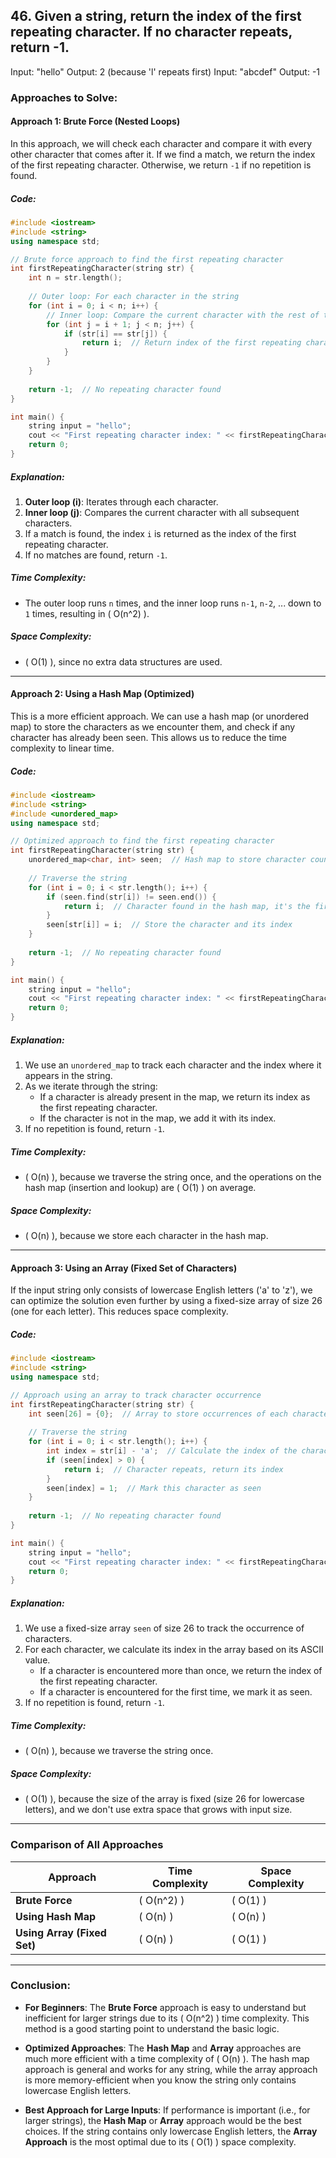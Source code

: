 ## 46. Given a string, return the index of the first repeating character. If no character repeats, return -1.
 Input: "hello"
Output: 2 (because 'l' repeats first)
Input: "abcdef"
Output: -1


### Approaches to Solve:

#### **Approach 1: Brute Force (Nested Loops)**
In this approach, we will check each character and compare it with every other character that comes after it. If we find a match, we return the index of the first repeating character. Otherwise, we return `-1` if no repetition is found.

##### **Code**:
```cpp
#include <iostream>
#include <string>
using namespace std;

// Brute force approach to find the first repeating character
int firstRepeatingCharacter(string str) {
    int n = str.length();
    
    // Outer loop: For each character in the string
    for (int i = 0; i < n; i++) {
        // Inner loop: Compare the current character with the rest of the characters
        for (int j = i + 1; j < n; j++) {
            if (str[i] == str[j]) {
                return i;  // Return index of the first repeating character
            }
        }
    }
    
    return -1;  // No repeating character found
}

int main() {
    string input = "hello";
    cout << "First repeating character index: " << firstRepeatingCharacter(input) << endl;
    return 0;
}
```

##### **Explanation**:
1. **Outer loop (i)**: Iterates through each character.
2. **Inner loop (j)**: Compares the current character with all subsequent characters.
3. If a match is found, the index `i` is returned as the index of the first repeating character.
4. If no matches are found, return `-1`.

##### **Time Complexity**:  
- The outer loop runs `n` times, and the inner loop runs `n-1`, `n-2`, ... down to `1` times, resulting in \( O(n^2) \).

##### **Space Complexity**:  
- \( O(1) \), since no extra data structures are used.

---

#### **Approach 2: Using a Hash Map (Optimized)**  
This is a more efficient approach. We can use a hash map (or unordered map) to store the characters as we encounter them, and check if any character has already been seen. This allows us to reduce the time complexity to linear time.

##### **Code**:
```cpp
#include <iostream>
#include <string>
#include <unordered_map>
using namespace std;

// Optimized approach to find the first repeating character
int firstRepeatingCharacter(string str) {
    unordered_map<char, int> seen;  // Hash map to store character count
    
    // Traverse the string
    for (int i = 0; i < str.length(); i++) {
        if (seen.find(str[i]) != seen.end()) {
            return i;  // Character found in the hash map, it's the first repeating one
        }
        seen[str[i]] = i;  // Store the character and its index
    }
    
    return -1;  // No repeating character found
}

int main() {
    string input = "hello";
    cout << "First repeating character index: " << firstRepeatingCharacter(input) << endl;
    return 0;
}
```

##### **Explanation**:
1. We use an `unordered_map` to track each character and the index where it appears in the string.
2. As we iterate through the string:
   - If a character is already present in the map, we return its index as the first repeating character.
   - If the character is not in the map, we add it with its index.
3. If no repetition is found, return `-1`.

##### **Time Complexity**:  
- \( O(n) \), because we traverse the string once, and the operations on the hash map (insertion and lookup) are \( O(1) \) on average.

##### **Space Complexity**:  
- \( O(n) \), because we store each character in the hash map.

---

#### **Approach 3: Using an Array (Fixed Set of Characters)**  
If the input string only consists of lowercase English letters ('a' to 'z'), we can optimize the solution even further by using a fixed-size array of size 26 (one for each letter). This reduces space complexity.

##### **Code**:
```cpp
#include <iostream>
#include <string>
using namespace std;

// Approach using an array to track character occurrence
int firstRepeatingCharacter(string str) {
    int seen[26] = {0};  // Array to store occurrences of each character (assuming lowercase letters only)
    
    // Traverse the string
    for (int i = 0; i < str.length(); i++) {
        int index = str[i] - 'a';  // Calculate the index of the character (0 for 'a', 1 for 'b', etc.)
        if (seen[index] > 0) {
            return i;  // Character repeats, return its index
        }
        seen[index] = 1;  // Mark this character as seen
    }
    
    return -1;  // No repeating character found
}

int main() {
    string input = "hello";
    cout << "First repeating character index: " << firstRepeatingCharacter(input) << endl;
    return 0;
}
```

##### **Explanation**:
1. We use a fixed-size array `seen` of size 26 to track the occurrence of characters.
2. For each character, we calculate its index in the array based on its ASCII value.
   - If a character is encountered more than once, we return the index of the first repeating character.
   - If a character is encountered for the first time, we mark it as seen.
3. If no repetition is found, return `-1`.

##### **Time Complexity**:  
- \( O(n) \), because we traverse the string once.

##### **Space Complexity**:  
- \( O(1) \), because the size of the array is fixed (size 26 for lowercase letters), and we don't use extra space that grows with input size.

---

### Comparison of All Approaches

| **Approach**                 | **Time Complexity** | **Space Complexity** |
|------------------------------|---------------------|----------------------|
| **Brute Force**               | \( O(n^2) \)        | \( O(1) \)           |
| **Using Hash Map**            | \( O(n) \)          | \( O(n) \)           |
| **Using Array (Fixed Set)**   | \( O(n) \)          | \( O(1) \)           |

---

### **Conclusion**:

- **For Beginners**: The **Brute Force** approach is easy to understand but inefficient for larger strings due to its \( O(n^2) \) time complexity. This method is a good starting point to understand the basic logic.
  
- **Optimized Approaches**: The **Hash Map** and **Array** approaches are much more efficient with a time complexity of \( O(n) \). The hash map approach is general and works for any string, while the array approach is more memory-efficient when you know the string only contains lowercase English letters.

- **Best Approach for Large Inputs**: If performance is important (i.e., for larger strings), the **Hash Map** or **Array** approach would be the best choices. If the string contains only lowercase English letters, the **Array Approach** is the most optimal due to its \( O(1) \) space complexity.

